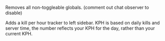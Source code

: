 Removes all non-toggleable globals. (comment out chat observer to disable) 

Adds a kill per hour tracker to left sidebar.
KPH is based on daily kills and server time, the number reflects your KPH for the day, rather than your current KPH.
